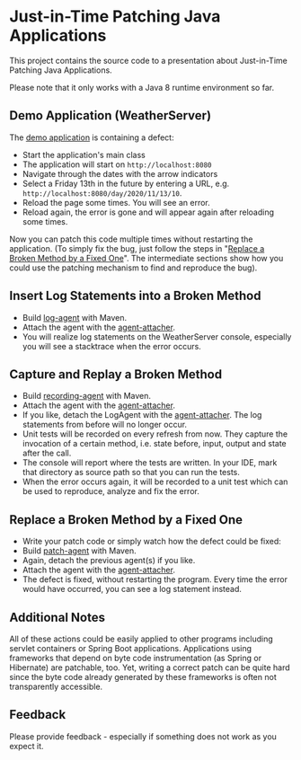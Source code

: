 Just-in-Time Patching Java Applications
=======================================

This project contains the source code to a presentation about Just-in-Time Patching Java Applications.

Please note that it only works with a Java 8 runtime environment so far.

## Demo Application (WeatherServer)
The [demo application](https://github.com/andrena/just-in-time-patching/tree/master/demo-application) is containing a defect:

* Start the application's main class
* The application will start on `http://localhost:8080` 
* Navigate through the dates with the arrow indicators
* Select a Friday 13th in the future by entering a URL, e.g. `http://localhost:8080/day/2020/11/13/10`.
* Reload the page some times. You will see an error.
* Reload again, the error is gone and will appear again after reloading some times.

Now you can patch this code multiple times without restarting the application. (To simply fix the bug, just follow the steps in "[Replace a Broken Method by a Fixed One](#replace-a-broken-method-by-a-fixed-one)". The intermediate sections show how you could use the patching mechanism to find and reproduce the bug).

## Insert Log Statements into a Broken Method

* Build [log-agent](https://github.com/andrena/just-in-time-patching/tree/master/log-agent) with Maven.
* Attach the agent with the [agent-attacher](https://github.com/andrena/just-in-time-patching/tree/master/agent-attacher).
* You will realize log statements on the WeatherServer console, especially you will see a stacktrace when the error occurs.

## Capture and Replay a Broken Method

* Build [recording-agent](https://github.com/andrena/just-in-time-patching/tree/master/recording-agent) with Maven.
* Attach the agent with the [agent-attacher](https://github.com/andrena/just-in-time-patching/tree/master/agent-attacher).
* If you like, detach the LogAgent with the [agent-attacher](https://github.com/andrena/just-in-time-patching/tree/master/agent-attacher). The log statements from before will no longer occur.
* Unit tests will be recorded on every refresh from now. They capture the invocation of a certain method, i.e. state before, input, output and state after the call.
* The console will report where the tests are written. In your IDE, mark that directory as source path so that you can run the tests.
* When the error occurs again, it will be recorded to a unit test which can be used to reproduce, analyze and fix the error.
  
## Replace a Broken Method by a Fixed One  

* Write your patch code or simply watch how the defect could be fixed:
* Build [patch-agent](https://github.com/andrena/just-in-time-patching/tree/master/patch-agent) with Maven.
* Again, detach the previous agent(s) if you like.
* Attach the agent with the [agent-attacher](https://github.com/andrena/just-in-time-patching/tree/master/agent-attacher).
* The defect is fixed, without restarting the program. Every time the error would have occurred, you can see a log statement instead.

## Additional Notes

All of these actions could be easily applied to other programs including servlet containers or Spring Boot applications. Applications using frameworks that depend on byte code instrumentation (as Spring or Hibernate) are patchable, too. Yet, writing a correct patch can be quite hard since the byte code already generated by these frameworks is often not transparently accessible. 

## Feedback

Please provide feedback - especially if something does not work as you expect it.
